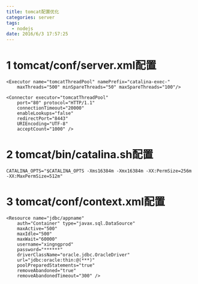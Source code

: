 ```yaml
---
title: tomcat配置优化
categories: server
tags: 
  - nodejs
date: 2016/6/3 17:57:25
---
```


# 1 tomcat/conf/server.xml配置

	<Executor name="tomcatThreadPool" namePrefix="catalina-exec-" 
		maxThreads="500" minSpareThreads="50" maxSpareThreads="100"/>   

	<Connector executor="tomcatThreadPool"   
		port="80" protocol="HTTP/1.1"     
		connectionTimeout="20000" 
		enableLookups="false"   
		redirectPort="8443" 
		URIEncoding="UTF-8" 
		acceptCount="1000" />
	
# 2 tomcat/bin/catalina.sh配置

	CATALINA_OPTS="$CATALINA_OPTS -Xms16384m -Xmx16384m -XX:PermSize=256m -XX:MaxPermSize=512m"

# 3 tomcat/conf/context.xml配置

	<Resource name="jdbc/appname"
		auth="Container" type="javax.sql.DataSource"
		maxActive="500"
		maxIdle="500"
		maxWait="60000"
		username="xingngprod"
		password="******"
		driverClassName="oracle.jdbc.OracleDriver"
		url="jdbc:oracle:thin:@(***)"
		poolPreparedStatements="true"
		removeAbandoned="true"
		removeAbandonedTimeout="300" />